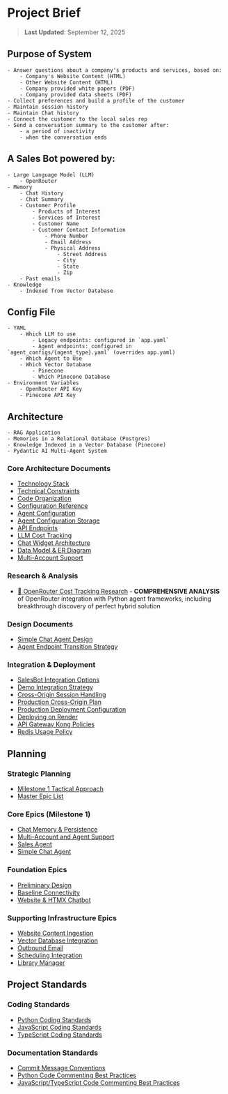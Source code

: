 # Project Brief
> **Last Updated**: September 12, 2025

## Purpose of System
    - Answer questions about a company's products and services, based on:
        - Company's Website Content (HTML)
        - Other Website Content (HTML)
        - Company provided white papers (PDF)
        - Company provided data sheets (PDF)
    - Collect preferences and build a profile of the customer
    - Maintain session history
    - Maintain Chat history
    - Connect the customer to the local sales rep
    - Send a conversation summary to the customer after:
        - a period of inactivity
        - when the conversation ends

## A Sales Bot powered by:
    - Large Language Model (LLM)
        - OpenRouter
    - Memory
        - Chat History
        - Chat Summary
        - Customer Profile
            - Products of Interest
            - Services of Interest
            - Customer Name
            - Customer Contact Information
                - Phone Number
                - Email Address
                - Physical Address
                    - Street Address
                    - City
                    - State
                    - Zip
        - Past emails
    - Knowledge
        - Indexed from Vector Database

## Config File
    - YAML
        - Which LLM to use
            - Legacy endpoints: configured in `app.yaml`
            - Agent endpoints: configured in `agent_configs/{agent_type}.yaml` (overrides app.yaml)
        - Which Agent to Use
        - Which Vector Database
            - Pinecone
            - Which Pinecone Database
    - Environment Variables
        - OpenRouter API Key
        - Pinecone API Key

## Architecture
    - RAG Application
    - Memories in a Relational Database (Postgres)
    - Knowledge Indexed in a Vector Database (Pinecone)
    - Pydantic AI Multi-Agent System

### Core Architecture Documents
- [Technology Stack](./architecture/technology-stack.md)
- [Technical Constraints](./architecture/technical-constraints.md)
- [Code Organization](./architecture/code-organization.md)
- [Configuration Reference](./architecture/configuration-reference.md)
- [Agent Configuration](./architecture/agent-configuration.md)
- [Agent Configuration Storage](./architecture/agent-configuration-storage.md)
- [API Endpoints](./architecture/endpoints.md)
- [LLM Cost Tracking](./architecture/tracking_llm_costs.md)
- [Chat Widget Architecture](./architecture/chat-widget-architecture.md)
- [Data Model & ER Diagram](./architecture/datamodel.md)
- [Multi-Account Support](./architecture/multi-account-support.md)

### Research & Analysis
- [🎯 OpenRouter Cost Tracking Research](../backend/explore/openrouter-cost-tracking/README.md) - **COMPREHENSIVE ANALYSIS** of OpenRouter integration with Python agent frameworks, including breakthrough discovery of perfect hybrid solution

### Design Documents
- [Simple Chat Agent Design](./design/simple-chat.md)
- [Agent Endpoint Transition Strategy](./design/agent-endpoint-transition.md)

### Integration & Deployment
- [SalesBot Integration Options](./architecture/salesbot-integration.md)
- [Demo Integration Strategy](./architecture/demo-integrations.md)
- [Cross-Origin Session Handling](./architecture/cross-origin-session-handling.md)
- [Production Cross-Origin Plan](./architecture/production-cross-origin-plan.md)
- [Production Deployment Configuration](./architecture/production-deployment-config.md)
- [Deploying on Render](./architecture/deploying-on-render.md)
- [API Gateway Kong Policies](./architecture/api-gateway-kong-policies.md)
- [Redis Usage Policy](./architecture/redis-usage-policy.md)

## Planning

### Strategic Planning
- [Milestone 1 Tactical Approach](./project-management/0000-approach-milestone-01.md)
- [Master Epic List](./project-management/0000-epics.md)

### Core Epics (Milestone 1)
- [Chat Memory & Persistence](./project-management/0004-chat-memory.md)
- [Multi-Account and Agent Support](./project-management/0005-multi-account-and-agent-support.md)
- [Sales Agent](./project-management/0008-sales-agent.md)
- [Simple Chat Agent](./project-management/0017-simple-chat-agent.md)

### Foundation Epics
- [Preliminary Design](./project-management/0001-preliminary-design.md)
- [Baseline Connectivity](./project-management/0002-baseline-connectivity.md)
- [Website & HTMX Chatbot](./project-management/0003-website-htmx-chatbot.md)

### Supporting Infrastructure Epics
- [Website Content Ingestion](./project-management/0010-website-content-ingestion.md)
- [Vector Database Integration](./project-management/0011-vector-db-integration.md)
- [Outbound Email](./project-management/0012-outbound-email.md)
- [Scheduling Integration](./project-management/0013-scheduling-integration.md)
- [Library Manager](./project-management/0019-library-manager.md)

## Project Standards

### Coding Standards
- [Python Coding Standards](./standards/coding-standards-py.md)
- [JavaScript Coding Standards](./standards/coding-standards-js.md)
- [TypeScript Coding Standards](./standards/coding-standards-ts.md)

### Documentation Standards
- [Commit Message Conventions](./standards/commit-messages.md)
- [Python Code Commenting Best Practices](./standards/code-comments-py.md)
- [JavaScript/TypeScript Code Commenting Best Practices](./standards/code-comments-ts.md)